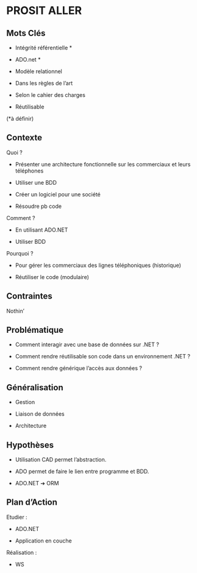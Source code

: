 
# PROSIT ALLER

  

## Mots Clés

-   Intégrité référentielle *
    
-   ADO.net *
    
-   Modèle relationnel
    
-   Dans les règles de l’art
    
-   Selon le cahier des charges
    
-   Réutilisable 

(*à définir)

## Contexte


Quoi ?

-   Présenter une architecture fonctionnelle sur les commerciaux et leurs téléphones
    
-   Utiliser une BDD
    
-   Créer un logiciel pour une société
    
-   Résoudre pb code
    

Comment ?

-   En utilisant ADO.NET
    
-   Utiliser BDD
    

Pourquoi ?

-   Pour gérer les commerciaux des lignes téléphoniques (historique)
    
-   Réutiliser le code (modulaire)
    

  

## Contraintes

Nothin’

## Problématique

-   Comment interagir avec une base de données sur .NET ?
    
-   Comment rendre réutilisable son code dans un environnement .NET ?
    
-   Comment rendre générique l’accès aux données ?


## Généralisation

-   Gestion
    
-   Liaison de données
    
-   Architecture

## Hypothèses

-   Utilisation CAD permet l’abstraction.
    
-   ADO permet de faire le lien entre programme et BDD.
    
-   ADO.NET ➔ ORM

## Plan d’Action

Etudier :

-   ADO.NET
    
-   Application en couche
    

Réalisation :

-   WS
